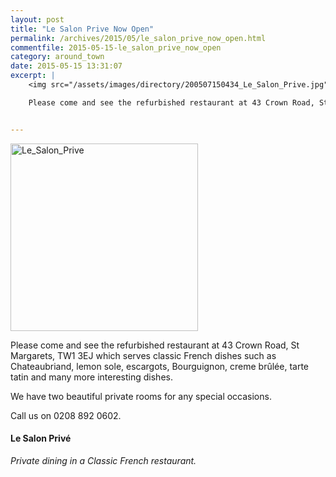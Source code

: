 ```yaml
---
layout: post
title: "Le Salon Prive Now Open"
permalink: /archives/2015/05/le_salon_prive_now_open.html
commentfile: 2015-05-15-le_salon_prive_now_open
category: around_town
date: 2015-05-15 13:31:07
excerpt: |
    <img src="/assets/images/directory/200507150434_Le_Salon_Prive.jpg" alt="Le_Salon_Prive" width="150" class="right">

    Please come and see the refurbished restaurant at 43 Crown Road, St Margarets, TW1 3EJ which serves classic French dishes such as Chateaubriand, lemon sole, escargots, Bourguignon, creme br&#251;l&#233;e, tarte tatin and many more interesting dishes.


---
```


<img src="/assets/images/directory/200507150434_Le_Salon_Prive.jpg" alt="Le_Salon_Prive" width="300" class="center">

Please come and see the refurbished restaurant at 43 Crown Road, St Margarets, TW1 3EJ which serves classic French dishes such as Chateaubriand, lemon sole, escargots, Bourguignon, creme brûlée, tarte tatin and many more interesting dishes.

We have two beautiful private rooms for any special occasions.

Call us on 0208 892 0602.

#### Le Salon Privé

*Private dining in a Classic French restaurant.*
